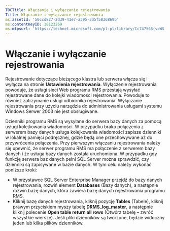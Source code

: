 ```yaml
---
TOCTitle: Włączanie i wyłączanie rejestrowania
Title: Włączanie i wyłączanie rejestrowania
ms:assetid: '50ccd827-2d39-41e7-a395-3d5f5836869b'
ms:contentKeyID: 18123269
ms:mtpsurl: 'https://technet.microsoft.com/pl-pl/library/Cc747565(v=WS.10)'
---
```


Włączanie i wyłączanie rejestrowania
====================================

Rejestrowanie dotyczące bieżącego klastra lub serwera włącza się i wyłącza na stronie **Ustawienia rejestrowania**. Wyłączenie rejestrowania powoduje, że usługi sieci Web programu RMS przestają wysyłać rejestrowane dane do kolejki wiadomości rejestrowania. Powoduje to również zatrzymanie usługi odbiornika rejestrowania. Wyłączanie rejestrowania przy użyciu narzędzia do administrowania usługami systemu Windows Serwer 2003 nie jest obsługiwane.

Dzienniki programu RMS są wysyłane do serwera bazy danych za pomocą usługi kolejkowania wiadomości. W przypadku braku połączenia z serwerem bazy danych usługa kolejkowania wiadomości zapisze dzienniki w lokalnej pamięci podręcznej, gdzie będą one przechowywane aż do przywrócenia połączenia. Przy pierwszym włączaniu rejestrowania należy się upewnić, że serwer programu RMS ma połączenie z serwerem bazy danych i że usługa bazy danych została uruchomiona. W przypadku gdy funkcję serwera baz danych pełni SQL Server można sprawdzić, czy dzienniki są zapisywane w bazie danych. W tym celu należy wykonać poniższe kroki:

-   W przystawce SQL Server Enterprise Manager przejdź do bazy danych rejestrowania, rozwiń element **Databases** (Bazy danych), a następnie rozwiń bazę danych, która zawiera bazę danych rejestrowania programu RMS.
-   Kliknij bazę danych rejestrowania, kliknij pozycję **Tables** (Tabele), kliknij prawym przyciskiem myszy tabelę **DRMS\_log\_master**, a następnie kliknij polecenie **Open table return all rows** (Otwórz tabelę – zwróć wszystkie wiersze). Jeśli pliki dzienników są tworzone, będzie widoczny jeden lub kilka plików dzienników.
